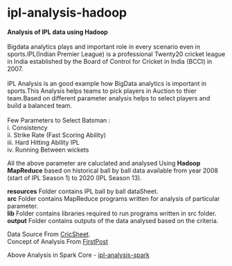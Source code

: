# ipl-analysis-hadoop


<b>Analysis of IPL data using Hadoop</b><br><br>
Bigdata analytics plays and important role in every scenario even in sports.IPL(Indian Premier League) is a professional Twenty20 cricket league in India established by the Board of Control for Cricket in India (BCCI) in 2007.
<br><br>
IPL Analysis is an good example how BigData analytics is important in sports.This Analysis helps teams to pick players in Auction to thier team.Based on different parameter analysis helps to select players and build a balanced team.<br><br>
Few Parameters to Select Batsman :<br>
i. Consistency <br>
ii. Strike Rate (Fast Scoring Ability)<br>
iii. Hard Hitting Ability  IPL<br>
iv. Running Between wickets<br>

All the above parameter are caluclated and analysed Using <b>Hadoop MapReduce</b> based on historical ball by ball data available from year 2008 (start of IPL Season 1) to 2020 (IPL Season 13). 

<b>resources</b> Folder contains IPL ball by ball dataSheet.<br>
<b>src</b> Folder contains MapReduce programs written for analysis of particular parameter.<br>
<b>lib</b> Folder contains libraries required to run programs written in src folder.<br>
<b>output</b> Folder contains outputs of the data analysed based on the criteria.<br>

Data Source  From <a href="https://cricsheet.org/downloads/#experimental" target="_blank">CricSheet</a>.<br>
Concept of Analysis From <a href="https://www.firstpost.com/long-reads/ipl-and-big-data-analytics-a-match-made-in-heaven-4438611.html" target="_blank">FirstPost</a></br>

Above Analysis in Spark Core - <a href="https://github.com/durga-mahesh-333/ipl-analysis-spark" target="_blank">ipl-analysis-spark</a>

